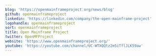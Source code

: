 ```yaml
---
blog: 'https://openmainframeproject.org/news/blog'
github: openmainframeproject
linkedin: 'https://linkedin.com/company/the-open-mainframe-project'
logohandle: openmainframeproject
sort: openmainframeproject
title: Open Mainframe Project
twitter: OpenMFProject
website: 'https://www.openmainframeproject.org/'
youtube: 'https://youtube.com/channel/UC-WTXQQtz2m5iTflJLK59aw'
---
```

